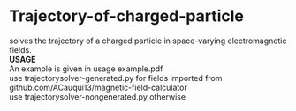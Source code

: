 # Trajectory-of-charged-particle
solves the trajectory of a charged particle in space-varying electromagnetic fields.\
**USAGE**\
An example is given in usage example.pdf\
use trajectorysolver-generated.py for fields imported from github.com/ACauqui13/magnetic-field-calculator\
use trajectorysolver-nongenerated.py otherwise


